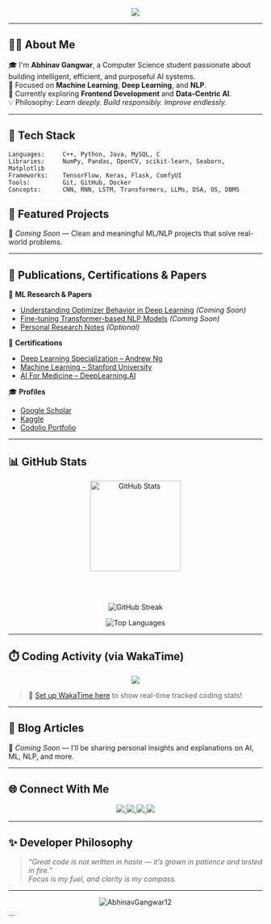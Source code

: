 <!-- Typing Banner -->
<p align="center">
  <img src="https://readme-typing-svg.demolab.com?font=Fira+Code&weight=500&size=24&pause=1000&color=F7B267&center=true&vCenter=true&width=800&lines=Hi+%F0%9F%91%8B%2C+I%E2%80%99m+Abhinav+Gangwar;CS+Student+%7C+ML+Enthusiast;Learning+Deep+Tech%2C+Solving+Real+Problems..." />
</p>

---

## 👨‍💻 About Me

🎓 I'm **Abhinav Gangwar**, a Computer Science student passionate about building intelligent, efficient, and purposeful AI systems.  
🌟 Focused on **Machine Learning**, **Deep Learning**, and **NLP**.  
🌱 Currently exploring **Frontend Development** and **Data-Centric AI**.  
💡 Philosophy: _Learn deeply. Build responsibly. Improve endlessly._

---

## 🧰 Tech Stack

```text
Languages:     C++, Python, Java, MySQL, C
Libraries:     NumPy, Pandas, OpenCV, scikit-learn, Seaborn, Matplotlib
Frameworks:    TensorFlow, Keras, Flask, ComfyUI
Tools:         Git, GitHub, Docker
Concepts:      CNN, RNN, LSTM, Transformers, LLMs, DSA, OS, DBMS
```

## 📂 Featured Projects

🚧 *Coming Soon* — Clean and meaningful ML/NLP projects that solve real-world problems.

---

## 🧠 Publications, Certifications & Papers

📜 **ML Research & Papers**  
- [Understanding Optimizer Behavior in Deep Learning](#) *(Coming Soon)*  
- [Fine-tuning Transformer-based NLP Models](#) *(Coming Soon)*  
- [Personal Research Notes](#) *(Optional)*

📘 **Certifications**  
- [Deep Learning Specialization – Andrew Ng](#)  
- [Machine Learning – Stanford University](#)  
- [AI For Medicine – DeepLearning.AI](#)

🎓 **Profiles**  
- [Google Scholar](#)  
- [Kaggle](https://www.kaggle.com/abhinerdy)  
- [Codolio Portfolio](https://codolio.com/profile/nav_12)

---

## 📊 GitHub Stats

<div align="center">

  <!-- GitHub Stats -->
  <picture>
    <source media="(prefers-color-scheme: dark)" srcset="https://github-readme-stats.vercel.app/api?username=AbhinavGangwar12&show_icons=true&count_private=true&include_all_commits=true&hide_border=true&theme=tokyonight">
    <source media="(prefers-color-scheme: light)" srcset="https://github-readme-stats.vercel.app/api?username=AbhinavGangwar12&show_icons=true&count_private=true&include_all_commits=true&hide_border=true&theme=default">
    <img height="180em" alt="GitHub Stats" src="https://github-readme-stats.vercel.app/api?username=AbhinavGangwar12&show_icons=true&count_private=true&include_all_commits=true&hide_border=true">
  </picture>

  <br><br>

  <!-- GitHub Streak -->
  <picture>
    <source media="(prefers-color-scheme: dark)" srcset="https://github-readme-streak-stats.herokuapp.com?user=AbhinavGangwar12&theme=tokyonight&hide_border=true">
    <source media="(prefers-color-scheme: light)" srcset="https://github-readme-streak-stats.herokuapp.com?user=AbhinavGangwar12&theme=default&hide_border=true">
    <img alt="GitHub Streak" src="https://github-readme-streak-stats.herokuapp.com?user=AbhinavGangwar12&hide_border=true">
  </picture>

</div>


<p align="center">
  <picture>
    <source media="(prefers-color-scheme: dark)" srcset="https://github-readme-stats.vercel.app/api/top-langs/?username=AbhinavGangwar12&layout=compact&hide_border=true&langs_count=6&theme=tokyonight">
    <source media="(prefers-color-scheme: light)" srcset="https://github-readme-stats.vercel.app/api/top-langs/?username=AbhinavGangwar12&layout=compact&hide_border=true&langs_count=6&theme=default">
    <img alt="Top Languages" src="https://github-readme-stats.vercel.app/api/top-langs/?username=AbhinavGangwar12&layout=compact&hide_border=true&langs_count=6">
  </picture>
</p>


---

## ⏱️ Coding Activity (via WakaTime)

<!-- Replace 'your_wakatime_username' with your actual username -->
<p align="center">
  <img src="https://github-readme-stats.vercel.app/api/wakatime?username=Abnav&layout=compact&hide_border=true&theme=tokyonight" />
</p>

> 🔧 [Set up WakaTime here](https://wakatime.com) to show real-time tracked coding stats!

---

## 📝 Blog Articles

🚧 *Coming Soon* — I’ll be sharing personal insights and explanations on AI, ML, NLP, and more.

---

## 🌐 Connect With Me

<p align="center">
  <a href="https://www.linkedin.com/in/abhinav-gangwar-119836251/" target="_blank">
    <img src="https://img.shields.io/badge/LinkedIn-0A66C2?style=for-the-badge&logo=linkedin&logoColor=white"/>
  </a>
  <a href="https://twitter.com/48HIN4V" target="_blank">
    <img src="https://img.shields.io/badge/Twitter-1DA1F2?style=for-the-badge&logo=twitter&logoColor=white"/>
  </a>
  <a href="mailto:abhinav1203gangwar@gmail.com" target="_blank">
    <img src="https://img.shields.io/badge/Email-D14836?style=for-the-badge&logo=gmail&logoColor=white"/>
  </a>
  <a href="https://codolio.com/profile/nav_12" target="_blank">
    <img src="https://img.shields.io/badge/Portfolio-000000?style=for-the-badge&logo=firefox&logoColor=white"/>
  </a>
</p>

---

## ✨ Developer Philosophy

> _“Great code is not written in haste — it’s grown in patience and tested in fire.”_  
> _Focus is my fuel, and clarity is my compass._

---

<p align="center">
  <img src="https://komarev.com/ghpvc/?username=AbhinavGangwar12&label=Profile+Views&color=blueviolet&style=flat" alt="AbhinavGangwar12" />
</p>
```
